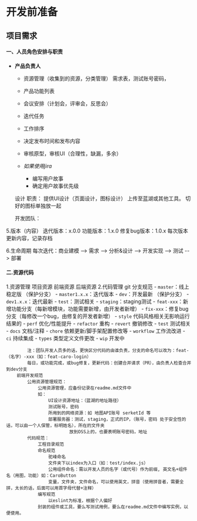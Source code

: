 # 开发前准备

## 项目需求
#### 一、人员角色安排与职责
- **产品负责人**
	- 资源管理（收集到的资源，分类管理）
	需求表，测试账号密码，
	- 产品功能列表
	- 会议安排（计划会，评审会，反思会）
	- 迭代任务
	- 工作排序
	- 决定发布时间和发布内容
	- 审核原型，审核UI（合理性，缺漏，多余）

	- *如果使用jira*
	   - 编写用户故事
	   - 确定用户故事优先级

	设计
		职责：
			提供UI设计（页面设计，图标设计）
			上传至蓝湖或其他工具。
			切好的图标单独放一起

	开发团队：


5.版本（内容）
	迭代版本：x.0.0
	功能版本：1.x.0
	修复bug版本：1.0.x
	每次版本更新内容，记录存档

6.生命周期
	每次迭代：商业建模 --> 需求 --> 分析&设计 --> 开发实现 --> 测试 --> 部署

#### 二.资源代码
1.资源管理
	项目资源
	前端资源
	后端资源
2.代码管理
	git
		分支规范
			- `master`：线上稳定版 （保护分支）
			- `master1.x.x`：迭代版本
			- `dev`：开发最新 （保护分支）
			- `dev1.x.x`：迭代最新
			- `test`：测试相关
			- `staging`：staging测试
			- `feat-xxx`：新增功能分支（每新增模块，功能需要新增，由开发者新增）
			- `fix-xxx`：修复bug分支（每修改一个bug，由修复的开发者新增）
			- `style` 代码风格相关无影响运行结果的
			- `perf` 优化/性能提升
			- `refactor` 重构
			  - `revert` 撤销修改
			  - `test` 测试相关
			  - `docs` 文档/注释
			  - `chore` 依赖更新/脚手架配置修改等
			  - `workflow` 工作流改进
			  - `ci` 持续集成
			  - `types` 类型定义文件更改
			  - `wip` 开发中

			注：团队开发人员多的话，更快区分代码的由谁负责，分支的命名可以改为：feat-（名字）-xxx（如：feat-caro-login）
			每日，或功能完成，或bug修复，更新代码：创建合并请求（PR），由负责人检查合并到dev分支
		前端开发规范
			公用资源管理规范：
				公用资源管理，应备份记录在readme.md文件中
				如：
					UI设计资源地址：（蓝湖的地址路径）
					测试账号，密码
					所用到的网络资源：如 地图API账号 serketId 等
					部署服务器：测试，staging，正式的IP，（账号，密码 处于安全性的话，可以由一个人保管，标明姓名），所在的文件夹
							放到OSS上的，也要表明账号密码，地址
			代码规范：
				工程目录规范
				命名规范
					驼峰命名
					文件夹下以index为入口（如：test/index.js）
					公用组件命名：需以开发人员的名字（或代号）作为前缀, 英文名+组件名（用图，功能）如：CaroButton
					变量，文件夹，文件命名，可以使用英文，拼音（使用拼音者，需要全拼，太长的话，后面可以用首字母代替+注释）
				编写规范
					以eslint为标准，根据个人偏好
				封装的组件或工具，要么写测试用例，要么在readme.md文件中编写实例，以便使用。
